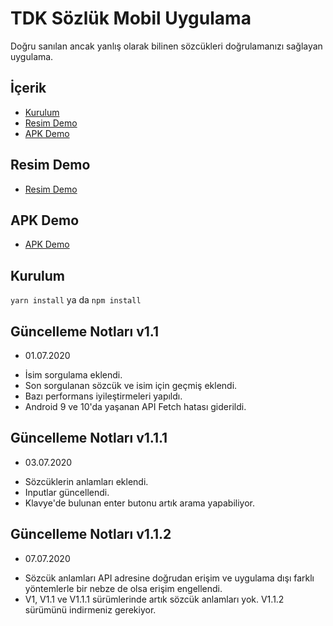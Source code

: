 # TDK Sözlük Mobil Uygulama


Doğru sanılan ancak yanlış olarak bilinen sözcükleri doğrulamanızı sağlayan uygulama.

## İçerik

- [Kurulum](#kurulum)
- [Resim Demo](#resim-demo)
- [APK Demo](#apk-demo)

## Resim Demo
* [Resim Demo](https://api.iamtortue.com/sozluk/)

## APK Demo
* [APK Demo](https://drive.google.com/file/d/10Cf3SN_kW_giPavYxGK_RDTRDUkqDJri/view?usp=sharing)

## Kurulum

`yarn install` ya da `npm install`


## Güncelleme Notları v1.1

* 01.07.2020
- İsim sorgulama eklendi.
- Son sorgulanan sözcük ve isim için geçmiş eklendi.
- Bazı performans iyileştirmeleri yapıldı.
- Android 9 ve 10'da yaşanan API Fetch hatası giderildi.

## Güncelleme Notları v1.1.1

* 03.07.2020
- Sözcüklerin anlamları eklendi.
- Inputlar güncellendi.
- Klavye'de bulunan enter butonu artık arama yapabiliyor.

## Güncelleme Notları v1.1.2

* 07.07.2020
- Sözcük anlamları API adresine doğrudan erişim ve uygulama dışı farklı yöntemlerle bir nebze de olsa erişim engellendi.
- V1, V1.1 ve V1.1.1 sürümlerinde artık sözcük anlamları yok. V1.1.2 sürümünü indirmeniz gerekiyor.